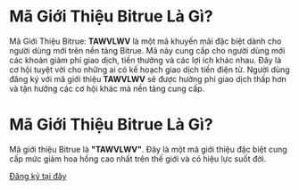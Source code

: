 # Mã Giới Thiệu Bitrue Là Gì?

Mã Giới Thiệu Bitrue: **TAWVLWV** là một mã khuyến mãi đặc biệt dành cho người dùng mới trên nền tảng Bitrue. Mã này cung cấp cho người dùng mới các khoản giảm phí giao dịch, tiền thưởng và các lợi ích khác nhau. Đây là cơ hội tuyệt vời cho những ai có kế hoạch giao dịch tiền điện tử. Người dùng đăng ký với mã giới thiệu **TAWVLWV** sẽ được hưởng phí giao dịch thấp hơn và tận hưởng các cơ hội khác mà nền tảng cung cấp.

# Mã Giới Thiệu Bitrue Là Gì?

Mã giới thiệu Bitrue là **"TAWVLWV"**. Đây là một mã giới thiệu đặc biệt cung cấp mức giảm hoa hồng cao nhất trên thế giới và có hiệu lực suốt đời.

[Đăng ký tại đây](https://www.bitrue.com/referral/landing?cn=600000&inviteCode=TAWVLWV)

